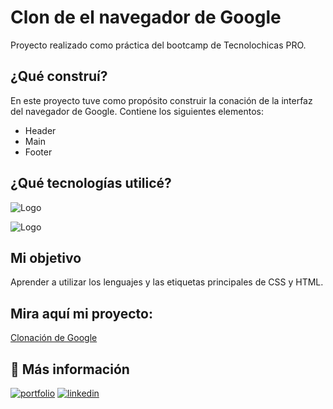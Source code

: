 # Clon de el navegador de Google

Proyecto realizado como práctica del bootcamp de Tecnolochicas PRO.

## ¿Qué construí?

En este proyecto tuve como propósito construir la conación de la interfaz del navegador de Google.
Contiene los siguientes elementos:

* Header 
* Main
* Footer

## ¿Qué tecnologías utilicé?

![Logo](https://dev-to-uploads.s3.amazonaws.com/uploads/articles/th5xamgrr6se0x5ro4g6.png)

![Logo](https://logowik.com/content/uploads/images/css3-html51661.jpg)

## Mi objetivo 
Aprender a utilizar los lenguajes y las etiquetas principales de CSS y HTML.

## Mira aquí mi proyecto:
[Clonación de Google](https://google-clon-three.vercel.app/)



## 🔗 Más información
[![portfolio](https://img.shields.io/badge/my_portfolio-000?style=for-the-badge&logo=ko-fi&logoColor=white)](https://anniivonne.github.io/)
[![linkedin](https://img.shields.io/badge/linkedin-0A66C2?style=for-the-badge&logo=linkedin&logoColor=white)](https://www.linkedin.com/)
